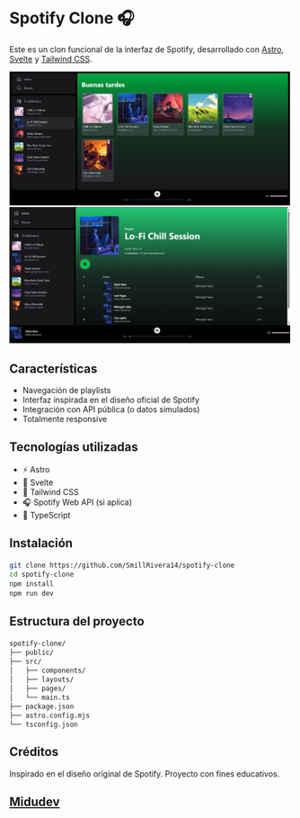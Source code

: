 # Spotify Clone 🎧

Este es un clon funcional de la interfaz de Spotify, desarrollado con [Astro](https://astro.build), [Svelte](https://svelte.dev) y [Tailwind CSS](https://tailwindcss.com).

<img src="./public/home.png" alt="home" width="500"/>

<img src="./public/reproductor.png" alt="home" width="500"/>

## Características

- Navegación de playlists
- Interfaz inspirada en el diseño oficial de Spotify
- Integración con API pública (o datos simulados)
- Totalmente responsive

## Tecnologías utilizadas

- ⚡ Astro
- 🔶 Svelte
- 🎨 Tailwind CSS
- 🎧 Spotify Web API (si aplica)
- 🧠 TypeScript

## Instalación

```bash
git clone https://github.com/SmillRivera14/spotify-clone
cd spotify-clone
npm install
npm run dev
````

## Estructura del proyecto

```
spotify-clone/
├── public/
├── src/
│   ├── components/
│   ├── layouts/
│   ├── pages/
│   └── main.ts
├── package.json
├── astro.config.mjs
└── tsconfig.json
```

## Créditos

Inspirado en el diseño original de Spotify. 
Proyecto con fines educativos.

[Midudev](https://www.youtube.com/watch?v=WRc8lz-bp78&t=4980s)
---
